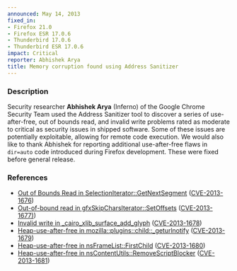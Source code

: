 ```yaml
---
announced: May 14, 2013
fixed_in:
- Firefox 21.0
- Firefox ESR 17.0.6
- Thunderbird 17.0.6
- Thunderbird ESR 17.0.6
impact: Critical
reporter: Abhishek Arya
title: Memory corruption found using Address Sanitizer
---
```


<h3>Description</h3>

<p>Security researcher <strong>Abhishek Arya</strong> (Inferno) of the Google
Chrome Security Team used the Address Sanitizer tool to discover a series of
use-after-free, out of bounds read, and invalid write problems rated as moderate
to critical as security issues in shipped software. Some of these issues are
potentially exploitable, allowing for remote code execution. We would also like
to thank Abhishek for reporting additional use-after-free flaws in
<code>dir=auto</code> code introduced during Firefox development. These were
fixed before general release.</p>


<h3>References</h3>

<ul>
  <li><a href="https://bugzilla.mozilla.org/show_bug.cgi?id=818454">
       Out of Bounds Read in SelectionIterator::GetNextSegment</a> (<a href="http://cve.mitre.org/cgi-bin/cvename.cgi?name=CVE-2013-1676" class="ex-ref">CVE-2013-1676</a>)</li>
  <li><a href="https://bugzilla.mozilla.org/show_bug.cgi?id=826163">
      Out-of-bound read in gfxSkipCharsIterator::SetOffsets</a> (<a href="http://cve.mitre.org/cgi-bin/cvename.cgi?name=CVE-2013-1677)" class="ex-ref">CVE-2013-1677)</a>)</li>
  <li><a href="https://bugzilla.mozilla.org/show_bug.cgi?id=839745">
      Invalid write in _cairo_xlib_surface_add_glyph</a> (<a href="http://cve.mitre.org/cgi-bin/cvename.cgi?name=CVE-2013-1678" class="ex-ref">CVE-2013-1678</a>)</li>
  <li><a href="https://bugzilla.mozilla.org/show_bug.cgi?id=848237">
       Heap-use-after-free in mozilla::plugins::child::_geturlnotify</a> (<a href="http://cve.mitre.org/cgi-bin/cvename.cgi?name=CVE-2013-1679" class="ex-ref">CVE-2013-1679</a>)</li>
  <li><a href="https://bugzilla.mozilla.org/show_bug.cgi?id=850931">
      Heap-use-after-free in nsFrameList::FirstChild</a> (<a href="http://cve.mitre.org/cgi-bin/cvename.cgi?name=CVE-2013-1680" class="ex-ref">CVE-2013-1680</a>)</li>
  <li><a href="https://bugzilla.mozilla.org/show_bug.cgi?id=851781">
      Heap-use-after-free in nsContentUtils::RemoveScriptBlocker</a> (<a href="http://cve.mitre.org/cgi-bin/cvename.cgi?name=CVE-2013-1681" class="ex-ref">CVE-2013-1681</a>)</li>

</ul>



